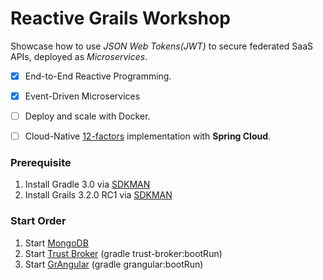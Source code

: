 Reactive Grails Workshop
========================

Showcase how to use *JSON Web Tokens(JWT)* to secure federated SaaS APIs, deployed as *Microservices*.

- [x] End-to-End Reactive Programming. 
- [x] Event-Driven Microservices
- [ ] Deploy and scale with Docker.
- [ ] Cloud-Native [12-factors](https://12factor.net/) implementation with **Spring Cloud**.


### Prerequisite
1. Install Gradle 3.0 via [SDKMAN](http://sdkman.io/)
2. Install Grails 3.2.0 RC1 via [SDKMAN](http://sdkman.io/)


### Start Order
1. Start [MongoDB](MONGO.md)
2. Start [Trust Broker](/trust-broker/) (gradle trust-broker:bootRun)
3. Start [GrAngular](/grangular/) (gradle grangular:bootRun)